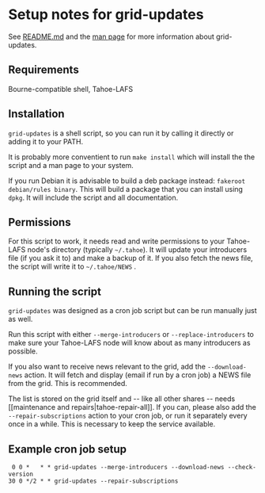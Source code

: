 Setup notes for grid-updates
============================

See [README.md] and the [man page] for more information about grid-updates.

Requirements
------------

Bourne-compatible shell, Tahoe-LAFS

Installation
------------

`grid-updates` is a shell script, so you can run it by calling it directly or
adding it to your PATH.

It is probably more conventient to run `make install` which will install the
the script and a man page to your system.

If you run Debian it is advisable to build a deb package instead: `fakeroot
debian/rules binary`. This will build a package that you can install using
`dpkg`. It will include the script and all documentation.

Permissions
-----------

For this script to work, it needs read and write permissions to your Tahoe-LAFS
node's directory (typically `~/.tahoe`).  It will update your introducers file
(if you ask it to) and make a backup of it.  If you also fetch the news file,
the script will write it to `~/.tahoe/NEWS` .

Running the script
------------------

`grid-updates` was designed as a cron job script but can be run manually just
as well.

Run this script with either `--merge-introducers` or `--replace-introducers` to
make sure your Tahoe-LAFS node will know about as many introducers as possible.

If you also want to receive news relevant to the grid, add the
`--download-news` action.  It will fetch and display (email if run by a cron
job) a NEWS file from the grid.  This is recommended.

The list is stored on the grid itself and -- like all other shares -- needs
[[maintenance and repairs|tahoe-repair-all]].  If you can, please also add the
`--repair-subscriptions` action to your cron job, or run it separately every
once in a while.  This is necessary to keep the service available.

Example cron job setup
----------------------

     0 0 *   * * grid-updates --merge-introducers --download-news --check-version
    30 0 */2 * * grid-updates --repair-subscriptions

[README.md]: README.md
[man page]: man/grid-updates.1.md
